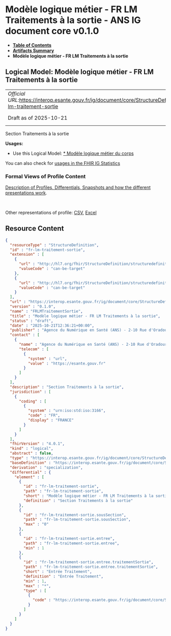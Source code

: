 # Modèle logique métier - FR LM Traitements à la sortie - ANS IG document core v0.1.0

* [**Table of Contents**](toc.md)
* [**Artifacts Summary**](artifacts.md)
* **Modèle logique métier - FR LM Traitements à la sortie**

## Logical Model: Modèle logique métier - FR LM Traitements à la sortie 

| | |
| :--- | :--- |
| *Official URL*:https://interop.esante.gouv.fr/ig/document/core/StructureDefinition/fr-lm-traitement-sortie | *Version*:0.1.0 |
| Draft as of 2025-10-21 | *Computable Name*:FRLMTraitementSortie |

 
Section Traitements à la sortie 

**Usages:**

* Use this Logical Model: [* Modèle logique métier du corps](StructureDefinition-fr-lm-corps-document.md)

You can also check for [usages in the FHIR IG Statistics](https://packages2.fhir.org/xig/ans.document.fr.core|current/StructureDefinition/fr-lm-traitement-sortie)

### Formal Views of Profile Content

 [Description of Profiles, Differentials, Snapshots and how the different presentations work](http://build.fhir.org/ig/FHIR/ig-guidance/readingIgs.html#structure-definitions). 

 

Other representations of profile: [CSV](StructureDefinition-fr-lm-traitement-sortie.csv), [Excel](StructureDefinition-fr-lm-traitement-sortie.xlsx) 



## Resource Content

```json
{
  "resourceType" : "StructureDefinition",
  "id" : "fr-lm-traitement-sortie",
  "extension" : [
    {
      "url" : "http://hl7.org/fhir/StructureDefinition/structuredefinition-type-characteristics",
      "valueCode" : "can-be-target"
    },
    {
      "url" : "http://hl7.org/fhir/StructureDefinition/structuredefinition-type-characteristics",
      "valueCode" : "can-be-target"
    }
  ],
  "url" : "https://interop.esante.gouv.fr/ig/document/core/StructureDefinition/fr-lm-traitement-sortie",
  "version" : "0.1.0",
  "name" : "FRLMTraitementSortie",
  "title" : "Modèle logique métier - FR LM Traitements à la sortie",
  "status" : "draft",
  "date" : "2025-10-21T12:36:21+00:00",
  "publisher" : "Agence du Numérique en Santé (ANS) - 2-10 Rue d'Oradour-sur-Glane, 75015 Paris",
  "contact" : [
    {
      "name" : "Agence du Numérique en Santé (ANS) - 2-10 Rue d'Oradour-sur-Glane, 75015 Paris",
      "telecom" : [
        {
          "system" : "url",
          "value" : "https://esante.gouv.fr"
        }
      ]
    }
  ],
  "description" : "Section Traitements à la sortie",
  "jurisdiction" : [
    {
      "coding" : [
        {
          "system" : "urn:iso:std:iso:3166",
          "code" : "FR",
          "display" : "FRANCE"
        }
      ]
    }
  ],
  "fhirVersion" : "4.0.1",
  "kind" : "logical",
  "abstract" : false,
  "type" : "https://interop.esante.gouv.fr/ig/document/core/StructureDefinition/fr-lm-traitement-sortie",
  "baseDefinition" : "https://interop.esante.gouv.fr/ig/document/core/StructureDefinition/fr-lm-section",
  "derivation" : "specialization",
  "differential" : {
    "element" : [
      {
        "id" : "fr-lm-traitement-sortie",
        "path" : "fr-lm-traitement-sortie",
        "short" : "Modèle logique métier - FR LM Traitements à la sortie",
        "definition" : "Section Traitements à la sortie"
      },
      {
        "id" : "fr-lm-traitement-sortie.sousSection",
        "path" : "fr-lm-traitement-sortie.sousSection",
        "max" : "0"
      },
      {
        "id" : "fr-lm-traitement-sortie.entree",
        "path" : "fr-lm-traitement-sortie.entree",
        "min" : 1
      },
      {
        "id" : "fr-lm-traitement-sortie.entree.traitementSortie",
        "path" : "fr-lm-traitement-sortie.entree.traitementSortie",
        "short" : "Entrée Traitement",
        "definition" : "Entrée Traitement",
        "min" : 1,
        "max" : "*",
        "type" : [
          {
            "code" : "https://interop.esante.gouv.fr/ig/document/core/StructureDefinition/fr-lm-traitement"
          }
        ]
      }
    ]
  }
}

```
